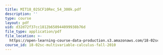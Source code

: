```yaml
---
title: MIT18_02SCF10Rec_54_300k.pdf
description: ''
type: course
layout: pdf
uid: d32d72f37cc1812b650944099938b76d
file_type: application/pdf
file_location: >-
  https://open-learning-course-data-production.s3.amazonaws.com/18-02sc-multivariable-calculus-fall-2010/d32d72f37cc1812b650944099938b76d_MIT18_02SCF10Rec_54_300k.pdf
course_id: 18-02sc-multivariable-calculus-fall-2010
---
```

